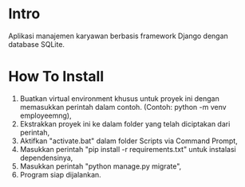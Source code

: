 # Intro
Aplikasi manajemen karyawan berbasis framework Django dengan database SQLite.
# How To Install
1. Buatkan virtual environment khusus untuk proyek ini dengan memasukkan perintah dalam contoh. (Contoh: python -m venv employeemng),
2. Ekstrakkan proyek ini ke dalam folder yang telah diciptakan dari perintah,
3. Aktifkan "activate.bat" dalam folder Scripts via Command Prompt,
4. Masukkan perintah "pip install -r requirements.txt" untuk instalasi dependensinya,
5. Masukkan perintah "python manage.py migrate",
6. Program siap dijalankan.